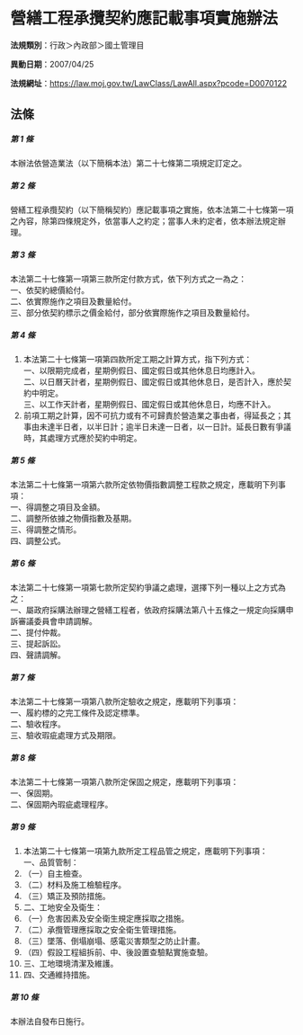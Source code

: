 # 營繕工程承攬契約應記載事項實施辦法

**法規類別**：行政＞內政部＞國土管理目

**異動日期**：2007/04/25  

**法規網址**：https://law.moj.gov.tw/LawClass/LawAll.aspx?pcode=D0070122





## 法條
##### 第 1 條
本辦法依營造業法（以下簡稱本法）第二十七條第二項規定訂定之。

##### 第 2 條
營繕工程承攬契約（以下簡稱契約）應記載事項之實施，依本法第二十七條第一項之內容，除第四條規定外，依當事人之約定；當事人未約定者，依本辦法規定辦理。

##### 第 3 條
本法第二十七條第一項第三款所定付款方式，依下列方式之一為之：  
一、依契約總價給付。  
二、依實際施作之項目及數量給付。  
三、部分依契約標示之價金給付，部分依實際施作之項目及數量給付。

##### 第 4 條
1. 本法第二十七條第一項第四款所定工期之計算方式，指下列方式：  
一、以限期完成者，星期例假日、國定假日或其他休息日均應計入。  
二、以日曆天計者，星期例假日、國定假日或其他休息日，是否計入，應於契約中明定。  
三、以工作天計者，星期例假日、國定假日或其他休息日，均應不計入。
1. 前項工期之計算，因不可抗力或有不可歸責於營造業之事由者，得延長之；其事由未達半日者，以半日計；逾半日未達一日者，以一日計。延長日數有爭議時，其處理方式應於契約中明定。

##### 第 5 條
本法第二十七條第一項第六款所定依物價指數調整工程款之規定，應載明下列事項：  
一、得調整之項目及金額。   
二、調整所依據之物價指數及基期。   
三、得調整之情形。   
四、調整公式。

##### 第 6 條
本法第二十七條第一項第七款所定契約爭議之處理，選擇下列一種以上之方式為之：  
一、屬政府採購法辦理之營繕工程者，依政府採購法第八十五條之一規定向採購申訴審議委員會申請調解。  
二、提付仲裁。  
三、提起訴訟。  
四、聲請調解。

##### 第 7 條
本法第二十七條第一項第八款所定驗收之規定，應載明下列事項：  
一、履約標的之完工條件及認定標準。  
二、驗收程序。  
三、驗收瑕疵處理方式及期限。

##### 第 8 條
本法第二十七條第一項第八款所定保固之規定，應載明下列事項：  
一、保固期。  
二、保固期內瑕疵處理程序。

##### 第 9 條
1. 本法第二十七條第一項第九款所定工程品管之規定，應載明下列事項：  
一、品質管制：
1. （一）自主檢查。
1. （二）材料及施工檢驗程序。
1. （三）矯正及預防措施。
1. 二、工地安全及衛生：
1. （一）危害因素及安全衛生規定應採取之措施。
1. （二）承攬管理應採取之安全衛生管理措施。
1. （三）墜落、倒塌崩塌、感電災害類型之防止計畫。
1. （四）假設工程組拆前、中、後設置查驗點實施查驗。
1. 三、工地環境清潔及維護。
1. 四、交通維持措施。

##### 第 10 條
本辦法自發布日施行。


